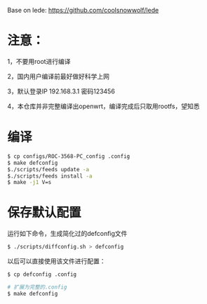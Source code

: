 Base on lede: https://github.com/coolsnowwolf/lede

# 注意：
1，不要用root进行编译

2，国内用户编译前最好做好科学上网

3，默认登录IP 192.168.3.1 密码123456

4，本仓库并非完整编译出openwrt，编译完成后只取用rootfs，望知悉

# 编译
```bash
$ cp configs/ROC-3568-PC_config .config
$ make defconfig
$./scripts/feeds update -a
$./scripts/feeds install -a
$ make -j1 V=s
```

# 保存默认配置

运行如下命令，生成简化过的defconfig文件

```bash
$ ./scripts/diffconfig.sh > defconfig
```

以后可以直接使用该文件进行配置：

```bash
$ cp defconfig .config

# 扩展为完整的.config
$ make defconfig 
```
